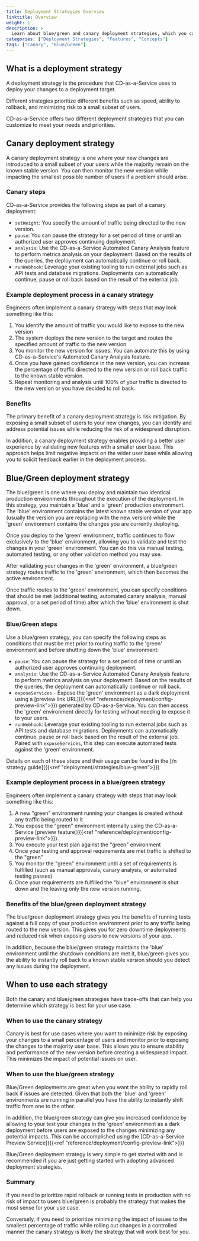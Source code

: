 ```yaml
---
title: Deployment Strategies Overview
linktitle: Overview
weight: 1
description: >
  Learn about blue/green and canary deployment strategies, which you can use when you deploy your apps to Kubernetes using Armory CD-as-a-Service. 
categories: ["Deployment Strategies", "Features", "Concepts"]
tags: ["Canary", "Blue/Green"]
---
```


## What is a deployment strategy

A deployment strategy is the procedure that CD-as-a-Service uses to deploy your changes to a deployment target. 

Different strategies prioritize different benefits such as speed, ability to rollback, and minimizing risk to a small subset of users. 

CD-as-a-Service offers two different deployment strategies that you can customize to meet your needs and priorities. 

## Canary deployment strategy

A canary deployment strategy is one where your new changes are introduced to a small subset of your users while the  majority remain on the known stable version. You can then monitor the new version while impacting the smallest possible number of users if a problem should arise. 

### Canary steps

CD-as-a-Service provides the following steps as part of a canary deployment: 

- `setWeight`: You specify the amount of traffic being directed to the new version.
- `pause`: You can pause the strategy for a set period of time or until an authorized user approves continuing deployment.
- `analysis`: Use the CD-as-a-Service Automated Canary Analysis feature to perform metrics analysis on your deployment. Based on the results of the queries, the deployment can automatically continue or roll back.
- `runWebhook`: Leverage your existing tooling to run external jobs such as API tests and database migrations. Deployments can automatically continue, pause or roll back based on the result of the external job. 

### Example deployment process in a canary strategy
Engineers often implement a canary strategy with steps that may look something like this:

1. You identify the amount of traffic you would like to expose to the new version
1. The system deploys the new version to the target and routes the specified amount of traffic to the new version
1. You monitor the new version for issues. You can automate this by using CD-as-a-Service's Automated Canary Analysis feature. 
1. Once you have gained confidence in the new version, you can increase the percentage of traffic directed to the new version or roll back traffic to the known stable version.
1. Repeat monitoring and analysis until 100% of your traffic is directed to the new version or you have decided to roll back. 

### Benefits 
The primary benefit of a canary deployment strategy is risk mitigation. By exposing a small subset of users
to your new changes, you can identify and address potential issues while reducing the risk of a widespread disruption. 

In addition, a canary deployment strategy enables providing a better user experience by validating new features with a smaller user base. This approach helps limit negative impacts on the wider user base while allowing you to solicit feedback earlier in the deployment process. 

## Blue/Green deployment strategy
The blue/green is one where you deploy and maintain two identical production environments throughout 
the execution of the deployment. In this strategy, you maintain a 'blue' and a 'green' production environment. The 'blue' environment contains the latest known stable version of your app (usually the version you are replacing with the new version) while the 'green' environment contains the changes you are currently deploying. 

Once you deploy to the 'green' environment, traffic continues to flow exclusively to the 'blue' environment, allowing you to validate and test the changes in your 'green' environment. You can do this via manual testing, automated testing, or any other validation method you may use. 

After validating your changes in the 'green' environment, a blue/green strategy routes traffic to the 'green' environment, which then becomes the active environment. 

Once traffic routes to the 'green' environment, you can specify conditions that should be met (additional testing,
automated canary analysis, manual approval, or a set period of time) after which the 'blue' environment is shut down. 

### Blue/Green steps

Use a blue/green strategy, you can specify the following steps as conditions that must be met prior to routing traffic to the 'green' environment and before shutting down the 'blue' environment:

- `pause`: You can pause the strategy for a set period of time or until an authorized user approves continuing deployment.
- `analysis`: Use the CD-as-a-Service Automated Canary Analysis feature to perform metrics analysis on your deployment. Based on the results of the queries, the deployment can automatically continue or roll back.
- `exposeServices` - Expose the 'green' environment as a dark deployment using a [preview link URL]({{<ref "reference/deployment/config-preview-link">}}) generated by CD-as-a-Service. You can then access the 'green' environment directly for testing without needing to expose it to your users. 
- `runWebhook`: Leverage your existing tooling to run external jobs such as API tests and database migrations. Deployments can automatically continue, pause or roll back based on the result of the external job. Paired with `exposeServices`, this step can execute automated tests against the 'green' environment.

Details on each of these steps and their usage can be found in the [/n strategy guide]({{<ref "deployment/strategies/blue-green">}})

### Example deployment process in a blue/green strategy
Engineers often implement a canary strategy with steps that may look something like this:

1. A new "green" environment running your changes is created without any traffic being routed to it
1. You expose the "green" environment internally using the CD-as-a-Service [preview feature]({{<ref "reference/deployment/config-preview-link">}}). 
1. You execute your test plan against the "green" environment 
1. Once your testing and approval requirements are met traffic is shifted to the "green"
1. You monitor the "green" environment until a set of requirements is fulfilled (such as manual approvals, canary analysis, or automated testing passes)
1. Once your requirements are fulfilled the "blue" environment is shut down and the leaving only the new version running.

### Benefits of the blue/green deployment strategy
The blue/green deployment strategy gives you the benefits of running tests against a full copy of your production environment prior to any traffic being routed to the new version. This gives you for zero downtime deployments and reduced risk when exposing users to new versions of your app. 

In addition, because the blue/green strategy maintains the 'blue' environment until the shutdown conditions are met it, blue/green gives you the ability to instantly roll back to a known stable version should you detect any issues during the deployment. 

## When to use each strategy

Both the canary and blue/green strategies have trade-offs that can help you determine which strategy is best for your use case. 

### When to use the canary strategy

Canary is best for use cases where you want to minimize risk by exposing your changes to a small percentage of users and 
monitor prior to exposing the changes to the majority user base. This allows you to ensure stability and performance of 
the new version before creating a widespread impact. This minimizes the impact of potential issues on user.

### When to use the blue/green strategy

Blue/Green deployments are great when you want the ability to rapidly roll back if issues are detected. Given that both 
the 'blue' and 'green' environments are running in parallel you have the ability to instantly shift traffic from one to
the other. 

In addition, the blue/green strategy can give you increased confidence by allowing to your test your changes in the 
'green' environment as a dark deployment before users are exposed to the changes minimizing any potential impacts. This 
can be accomplished using the [CD-as-a-Service Preview Service]({{<ref "reference/deployment/config-preview-link">}})

Blue/Green deployment strategy is very simple to get started with and is recommended if you are just getting started 
with adopting advanced deployment strategies.

### Summary

If you need to prioritize rapid rollback or running tests in production with no risk of impact to users blue/green is 
probably the strategy that makes the most sense for your use case. 

Conversely, if you need to prioritize minimizing the impact of issues to the smallest percentage of traffic while rolling out
changes in a controlled manner the canary strategy is likely the strategy that will work best for you. 